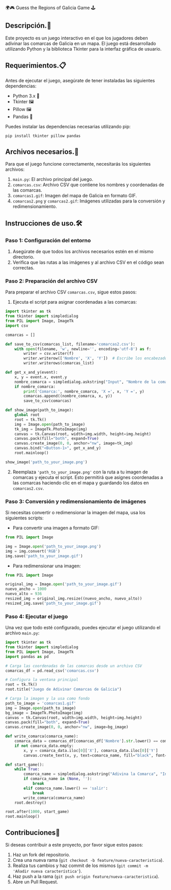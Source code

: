 🌍🎮 Guess the Regions of Galicia Game 🕹️

## Descripción.📜 

Este proyecto es un juego interactivo en el que los jugadores deben adivinar las comarcas de Galicia en un mapa. El juego está desarrollado utilizando Python y la biblioteca Tkinter para la interfaz gráfica de usuario.

## Requerimientos.📋

Antes de ejecutar el juego, asegúrate de tener instaladas las siguientes dependencias:

- Python 3.x 🐍
- Tkinter 🖼️
- Pillow 🖼️
- Pandas 🐼

Puedes instalar las dependencias necesarias utilizando pip:

```sh
pip install tkinter pillow pandas
```

## Archivos necesarios.📁

Para que el juego funcione correctamente, necesitarás los siguientes archivos:

1. `main.py`: El archivo principal del juego.
2. `comarcas.csv`: Archivo CSV que contiene los nombres y coordenadas de las comarcas.
3. `comarcas1.gif`: Imagen del mapa de Galicia en formato GIF.
4. `comarcas2.png` y `comarcas2.gif`: Imágenes utilizadas para la conversión y redimensionamiento.

## Instrucciones de uso.🛠️

### Paso 1: Configuración del entorno

1. Asegúrate de que todos los archivos necesarios estén en el mismo directorio.
2. Verifica que las rutas a las imágenes y al archivo CSV en el código sean correctas.

### Paso 2: Preparación del archivo CSV

Para preparar el archivo CSV `comarcas.csv`, sigue estos pasos:

1. Ejecuta el script para asignar coordenadas a las comarcas:

```python
import tkinter as tk
from tkinter import simpledialog
from PIL import Image, ImageTk
import csv

comarcas = []

def save_to_csv(comarcas_list, filename='comarcas2.csv'):
    with open(filename, 'w', newline='', encoding='utf-8') as f:
        writer = csv.writer(f)
        writer.writerow(['Nombre', 'X', 'Y'])  # Escribe los encabezados de las columnas
        writer.writerows(comarcas_list)

def get_x_and_y(event):
    x, y = event.x, event.y
    nombre_comarca = simpledialog.askstring("Input", "Nombre de la comarca:", parent=root)
    if nombre_comarca:
        print('Comarca:', nombre_comarca, 'X =', x, 'Y =', y)
        comarcas.append((nombre_comarca, x, y))
        save_to_csv(comarcas)

def show_image(path_to_image):
    global root
    root = tk.Tk()
    img = Image.open(path_to_image)
    tk_img = ImageTk.PhotoImage(img)
    canvas = tk.Canvas(root, width=img.width, height=img.height)
    canvas.pack(fill="both", expand=True)
    canvas.create_image(0, 0, anchor="nw", image=tk_img)
    canvas.bind("<Button-1>", get_x_and_y)
    root.mainloop()

show_image('path_to_your_image.png')
```

2. Reemplaza `'path_to_your_image.png'` con la ruta a tu imagen de comarcas y ejecuta el script. Esto permitirá que asignes coordenadas a las comarcas haciendo clic en el mapa y guardando los datos en `comarcas2.csv`.

### Paso 3: Conversión y redimensionamiento de imágenes

Si necesitas convertir o redimensionar la imagen del mapa, usa los siguientes scripts:

- Para convertir una imagen a formato GIF:

```python
from PIL import Image

img = Image.open('path_to_your_image.png')
img = img.convert('RGB')
img.save('path_to_your_image.gif')
```

- Para redimensionar una imagen:

```python
from PIL import Image

original_img = Image.open('path_to_your_image.gif')
nuevo_ancho = 1000
nuevo_alto = 936
resized_img = original_img.resize((nuevo_ancho, nuevo_alto))
resized_img.save('path_to_your_image.gif')
```

### Paso 4: Ejecutar el juego

Una vez que todo esté configurado, puedes ejecutar el juego utilizando el archivo `main.py`:

```python
import tkinter as tk
from tkinter import simpledialog
from PIL import Image, ImageTk
import pandas as pd

# Carga las coordenadas de las comarcas desde un archivo CSV
comarcas_df = pd.read_csv('comarcas.csv')

# Configura la ventana principal
root = tk.Tk()
root.title("Juego de Adivinar Comarcas de Galicia")

# Carga la imagen y la usa como fondo
path_to_image = 'comarcas1.gif'
img = Image.open(path_to_image)
bg_image = ImageTk.PhotoImage(img)
canvas = tk.Canvas(root, width=img.width, height=img.height)
canvas.pack(fill="both", expand=True)
canvas.create_image(0, 0, anchor="nw", image=bg_image)

def write_comarca(comarca_name):
    comarca_data = comarcas_df[comarcas_df['Nombre'].str.lower() == comarca_name.lower()]
    if not comarca_data.empty:
        x, y = comarca_data.iloc[0]['X'], comarca_data.iloc[0]['Y']
        canvas.create_text(x, y, text=comarca_name, fill="black", font=("Arial", 12))

def start_game():
    while True:
        comarca_name = simpledialog.askstring("Adivina la Comarca", "Introduce el nombre de la comarca:")
        if comarca_name in (None, ''):
            break
        elif comarca_name.lower() == 'salir':
            break
        write_comarca(comarca_name)
    root.destroy()

root.after(1000, start_game)
root.mainloop()
```


## Contribuciones🤝

Si deseas contribuir a este proyecto, por favor sigue estos pasos:

1. Haz un fork del repositorio.
2. Crea una nueva rama (`git checkout -b feature/nueva-caracteristica`).
3. Realiza tus cambios y haz commit de los mismos (`git commit -m 'Añadir nueva característica'`).
4. Haz push a la rama (`git push origin feature/nueva-caracteristica`).
5. Abre un Pull Request.
